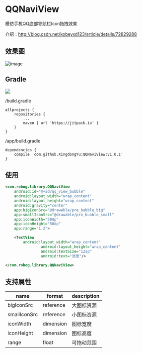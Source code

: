 # QQNaviView
模仿手机QQ底部导航栏Icon拖拽效果

介绍：http://blog.csdn.net/kobeyxd123/article/details/72829288

效果图
---
![image](http://img.blog.csdn.net/20170601105942711?watermark/2/text/aHR0cDovL2Jsb2cuY3Nkbi5uZXQva29iZXl4ZDEyMw==/font/5a6L5L2T/fontsize/400/fill/I0JBQkFCMA==/dissolve/70/gravity/Center)

Gradle
---
[![](https://jitpack.io/v/XingdongYu/QQNaviView.svg)](https://jitpack.io/#XingdongYu/QQNaviView)

/build.gradle
```
allprojects {
	repositories {
		...
		maven { url 'https://jitpack.io' }
	}
}
```

/app/build.gradle
```
dependencies {
	compile 'com.github.XingdongYu:QQNaviView:v1.0.1'
}
```
使用
---
```xml
<com.robog.library.QQNaviView
	android:id="@+id/qq_view_bubble"
	android:layout_width="wrap_content"
	android:layout_height="wrap_content"
	android:gravity="center"
	app:bigIconSrc="@drawable/pre_bubble_big"
	app:smallIconSrc="@drawable/pre_bubble_small"
	app:iconWidth="50dp"
	app:iconHeight="50dp"
	app:range="1.2">

 	<TextView
		android:layout_width="wrap_content"
                android:layout_height="wrap_content"
                android:textSize="12sp"
                android:text="消息"/>           

</com.robog.library.QQNaviView>
```
支持属性
---
| name         | format    | description |
| -------------|-----------| ------------|
| bigIconSrc   | reference |  大图标资源  |
| smallIconSrc | reference |  小图标资源  |
| iconWidth    | dimension |  图标宽度    |
| iconHeight   | dimension |  图标高度    |
| range        | float     |  可拖动范围  |
  
